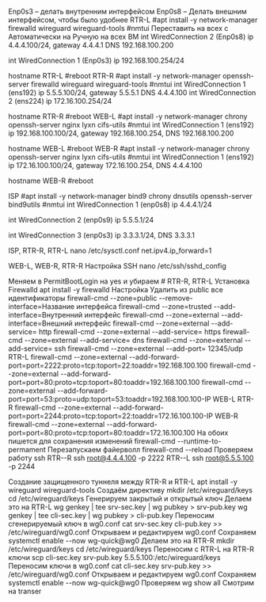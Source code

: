  
Enp0s3 – делать внутренним интерфейсом
Enp0s8 – Делать внешним интерфейсом, чтобы было удобнее
RTR-L 
#apt install -y network-manager firewalld wireguard wireguard-tools
#nmtui 
Переставить на всех с Автоматически на  Ручную на всех ВМ
int WiredConnection 2 (Enp0s8) ip 4.4.4.100/24, gateway 4.4.4.1 DNS 192.168.100.200
 


int WiredConnection 1 (Enp0s3) ip 192.168.100.254/24 
 
hostname RTR-L 
#reboot
RTR-R
#apt install -y network-manager openssh-server firewalld wireguard wireguard-tools
#nmtui 
int WiredConnection 1 (ens192) ip 5.5.5.100/24, gateway 5.5.5.1 DNS 4.4.4.100
int WiredConnection 2 (ens224) ip 172.16.100.254/24 
 
hostname RTR-R 
#reboot
WEB-L
#apt install -y network-manager chrony openssh-server nginx lyxn cifs-utils
#nmtui 
int WiredConnection 1 (ens192) ip 192.168.100.100/24, gateway 192.168.100.254, DNS 192.168.100.200

 

hostname WEB-L 
#reboot
WEB-R
#apt install -y network-manager chrony openssh-server nginx lyxn cifs-utils
#nmtui 
int WiredConnection 1 (ens192) ip 172.16.100.100/24, gateway 172.16.100.254, DNS 4.4.4.100
 
hostname WEB-R 
#reboot














ISP
#apt install -y network-manager bind9 chrony dnsutils openssh-server bind9utils
#nmtui 
int WiredConnection 1 (enp0s8) ip 4.4.4.1/24
 













int WiredConnection 2 (enp0s9) ip 5.5.5.1/24 
 












int WiredConnection 3 (enp0s3) ip 3.3.3.1/24, DNS 3.3.3.1
 
ISP, RTR-R, RTR-L
nano /etc/sysctl.conf
   net.ipv4.ip_forward=1


WEB-L, WEB-R, RTR-R
Настройка SSH
 nano /etc/ssh/sshd_config
 
Меняем в PermitBootLogin на yes и убираем #
RTR-R, RTR-L Установка Firewalld
apt install -y firewalld
Настройка
Удалить из public все идентификаторы
firewall-cmd  --zone=public --remove-interface=Название интерфейса
firewall-cmd  --zone=trusted --add-interface=Внутренний интерфейс
firewall-cmd  --zone=external --add-interface=Внешний интерфейс
firewall-cmd  --zone=external --add-service= http
firewall-cmd  --zone=external --add-service= https
firewall-cmd  --zone=external --add-service= dns
firewall-cmd  --zone=external --add-service= ssh
firewall-cmd  --zone=external --add-port= 12345/udp
RTR-L
firewall-cmd  --zone=external --add-forward-port=port=2222:proto=tcp:toport=22:toaddr=192.168.100.100
firewall-cmd  --zone=external --add-forward-port=port=80:proto=tcp:toport=80:toaddr=192.168.100.100
firewall-cmd  --zone=external --add-forward-port=port=53:proto=udp:toport=53:toaddr=192.168.100.100-IP WEB-L
RTR-R
firewall-cmd  --zone=external --add-forward-port=port=2244:proto=tcp:toport=22:toaddr=172.16.100.100-IP WEB-R
firewall-cmd  --zone=external --add-forward-port=port=80:proto=tcp:toport=80:toaddr=172.16.100.100
На обоих пишется для сохранения изменений 
firewall-cmd   --runtime-to-permament
Перезапускаем файерволл
firewall-cmd --reload
Проверяем работу ssh 
RTR--R
ssh root@4.4.4.100 -p 2222
RTR--L
ssh root@5.5.5.100 -p 2244

Создание защищенного туннеля между RTR-R и RTR-L
apt install -y wireguard wireguard-tools
Создаём директиву
mkdir /etc/wireguard/keys
cd /etc/wireguard/keys
Генерируем закрытый и открытый ключ
Делаем это на RTR-L
wg genkey | tee srv-sec.key | wg pubkey > srv-pub.key
wg genkey | tee cli-sec.key | wg pubkey > cli-pub.key
Переносим сгенерируемый ключ в wg0.conf
cat srv-sec.key cli-pub.key >> /etc/wireguard/wg0.conf
Открываем и редактируем wg0.conf
 Сохраняем
systemctl enable --now wg-quick@wg0
Делаем это на RTR-R
mkdir /etc/wireguard/keys
cd /etc/wireguard/keys
Переносим с RTR-L на RTR-R ключи
scp cli-sec.key srv-pub.key 5.5.5.100:/etc/wireguard/keys
Переносим ключи в wg0.conf
cat cli-sec.key srv-pub.key >> /etc/wireguard/wg0.conf
Открываем и редактируем wg0.conf
 Сохраняем
systemctl enable --now wg-quick@wg0
Проверяем 
wg show all
Смотрим на transer
 
 






 







